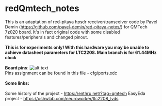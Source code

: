 # redQmtech_notes

This is an adaptation of red-pitaya hpsdr receiver/transceiver code by Pavel Demin (https://github.com/pavel-demin/red-pitaya-notes/) for QMTech 7z020 board. It's in fact original code with some disabled features/peripherals and changed pinout.
<br />
<br />
**This is for experiments only! With this hardware you may be unable to achieve datasheet parameters for LTC2208. Main branch is for 61.44MHz clock**
<br />
<br />
**Board pins:**
![alt text](https://enthru.net/wp-content/uploads/2024/09/qmtech_pins.jpg)
<br />
Pins assignment can be found in this file - cfg/ports.xdc
<br /><br />
**Some links:**
<br />
<br />
Some history of the project - https://enthru.net/?tag=qmtech
EasyEda project -  https://oshwlab.com/neuroworker/ltc2208_lvds

